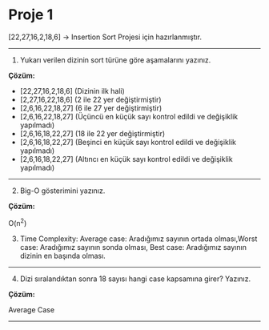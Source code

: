 # Proje 1

[22,27,16,2,18,6] -> Insertion Sort Projesi için hazırlanmıştır.

---

1. Yukarı verilen dizinin sort türüne göre aşamalarını yazınız.

**Çözüm:**

- [22,27,16,2,18,6] (Dizinin ilk hali)
- [2,27,16,22,18,6] (2 ile 22 yer değiştirmiştir)
- [2,6,16,22,18,27] (6 ile 27 yer değiştirmiştir)
- [2,6,16,22,18,27] (Üçüncü en küçük sayı kontrol edildi ve değişiklik yapılmadı)
- [2,6,16,18,22,27] (18 ile 22 yer değiştirmiştir)
- [2,6,16,18,22,27] (Beşinci en küçük sayı kontrol edildi ve değişiklik yapılmadı)
- [2,6,16,18,22,27] (Altıncı en küçük sayı kontrol edildi ve değişiklik yapılmadı)
---
2. Big-O gösterimini yazınız.

**Çözüm:**

O(n<sup>2</sup>)


3. Time Complexity: Average case: Aradığımız sayının ortada olması,Worst case: Aradığımız sayının sonda olması, Best case: Aradığımız sayının dizinin en başında olması.

---

4. Dizi sıralandıktan sonra 18 sayısı hangi case kapsamına girer? Yazınız.

**Çözüm:**

Average Case

---
